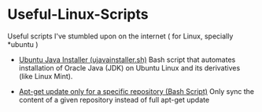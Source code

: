 # Useful-Linux-Scripts
Useful scripts I've stumbled upon on the internet ( for Linux, specially *ubuntu )

 - [Ubuntu Java Installer (ujavainstaller.sh)](https://github.com/AdamScheller/UbuntuJavaInstaller)
  Bash script that automates installation of Oracle Java (JDK) on Ubuntu Linux and its derivatives (like Linux Mint).

 - [Apt-get update only for a specific repository  (Bash Script)](http://askubuntu.com/a/197532)
  Only sync the content of a given repository instead of full apt-get update
